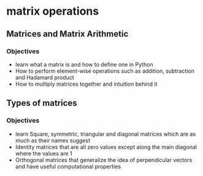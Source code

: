 <h1>matrix operations</h1>
<h2>Matrices and Matrix Arithmetic</h2>
<h3>Objectives</h3>
<ul>
	<li>learn what a matrix is and how to define one in Python</li>
	<li>How to perform element-wise operations such as addition, subtraction and Hadamard product</li>
	<li>How to multiply matrices together and intuition behind it </li>
</ul>
<h2>Types of matrices</h2>
<h3>Objectives</h3>
<ul>
	<li>learn Square, symmetric, triangular and diagonal matrices which are as much as their names suggest</li>
	<li>Identity matrices that are all zero values except along the main diagonal where the values are 1</li>
	<li>Orthogonal matrices that generalize the idea of perpendicular vectors and have useful computational properties</li>
</ul>